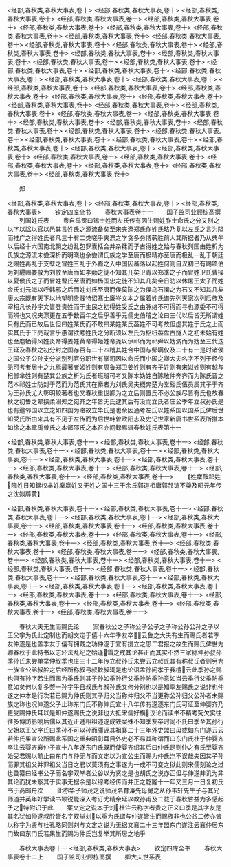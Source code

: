 <!-- { "loadSidebar": true } -->
<经部,春秋类,春秋大事表,卷十>
<经部,春秋类,春秋大事表,卷十>
<经部,春秋类,春秋大事表,卷十>
<经部,春秋类,春秋大事表,卷十>
<经部,春秋类,春秋大事表,卷十>
<经部,春秋类,春秋大事表,卷十>
<经部,春秋类,春秋大事表,卷十>
<经部,春秋类,春秋大事表,卷十>
<经部,春秋类,春秋大事表,卷十>
<经部,春秋类,春秋大事表,卷十>
<经部,春秋类,春秋大事表,卷十>
<经部,春秋类,春秋大事表,卷十>
<经部,春秋类,春秋大事表,卷十>
<经部,春秋类,春秋大事表,卷十>
<经部,春秋类,春秋大事表,卷十>
<经部,春秋类,春秋大事表,卷十>
<经部,春秋类,春秋大事表,卷十>
<经部,春秋类,春秋大事表,卷十>
<经部,春秋类,春秋大事表,卷十>
<经部,春秋类,春秋大事表,卷十>
<经部,春秋类,春秋大事表,卷十>
<经部,春秋类,春秋大事表,卷十>
<经部,春秋类,春秋大事表,卷十>
<经部,春秋类,春秋大事表,卷十>
<经部,春秋类,春秋大事表,卷十>
<经部,春秋类,春秋大事表,卷十>
<经部,春秋类,春秋大事表,卷十>
<经部,春秋类,春秋大事表,卷十>
<经部,春秋类,春秋大事表,卷十>
<经部,春秋类,春秋大事表,卷十>
<经部,春秋类,春秋大事表,卷十>
<经部,春秋类,春秋大事表,卷十>
<经部,春秋类,春秋大事表,卷十>
<经部,春秋类,春秋大事表,卷十>
<经部,春秋类,春秋大事表,卷十>
<经部,春秋类,春秋大事表,卷十>
<经部,春秋类,春秋大事表,卷十>
<经部,春秋类,春秋大事表,卷十>
<经部,春秋类,春秋大事表,卷十>
<经部,春秋类,春秋大事表,卷十>
<经部,春秋类,春秋大事表,卷十>
<经部,春秋类,春秋大事表,卷十>
<经部,春秋类,春秋大事表,卷十>
<经部,春秋类,春秋大事表,卷十>
<经部,春秋类,春秋大事表,卷十>
<经部,春秋类,春秋大事表,卷十>
<经部,春秋类,春秋大事表,卷十>
<经部,春秋类,春秋大事表,卷十>

　　郑

<经部,春秋类,春秋大事表,卷十>
<经部,春秋类,春秋大事表,卷十>
<经部,春秋类,春秋大事表>
　　钦定四库全书
　　春秋大事表卷十一
　　国子监司业顾栋髙撰
　　列国姓氏表
　　粤自禹贡曰锡士姓而左氏传有因生赐姓胙土命氏之分又别之以字以諡以官以邑其言姓氏之源流备矣至宋夹漈郑氏作姓氏略乃复以左氏之言为隘而推广之得姓氏者凡三十有二类嗟乎夹漈之学贪多务博蕲胜前人其所据者乃从典午以后经十六国南北朝之纷乱包罗囊括合并杂糅而于古得姓之始与春秋列国由姓析为氏族之源流未尝深析而明晓也余尝谓氏族之学至唐而极精亦至唐而极乱一乱于朝廷之赐姓再乱于支孽之冒姓三乱于外裔之入中国因蕃落以起姓何则自汉初已有赐项伯为刘纒赐娄敬为刘敬至唐而如李勣之徒不知其几矣卫青以郑季之子而冒姓卫氏曹操以夏侯氏之子而冒姓曹氏至唐而如杨国忠之徒不知其几矣金日防以休屠王太子而姓金氏刘元海以呼韩邪之后而姓刘氏至唐而侯莫陈之为侯乌石阑之为石又不知其几矣唐太宗既有天下以地望明贵贱特诏髙士廉岑文本之属着姓氏谱先列天家次列后族及宰相凡长孙宇文皆登贵姓而于生民之初得姓受氏之由脉络不可得而寻也源委不可得而辨也又况夹漈更在五季数百年之后乎善乎元儒史伯璿之论曰三代以后皆无所谓姓只有氏而已故后世但曰姓某氏而不敢曰某姓某氏葢姓不可考故但虚其姓于氏之上而实其氏于下亮哉言乎愚谓欲考姓氏之分断须以左氏为枢纽葢盘古燧人之初未始有姓也至庖牺得风姓炎帝得姜姓黄帝得姬姓帝尧以伊祁而为祁舜以妫汭而为妫至三代迭王延及春秋之初分封之国存百有二十四稽其姓合中国与鄋瞒仅及二十有一是时诸侯之国公子公孙支分派别列官分职世有掌司因以命氏而小国之卿大夫名字不列于经传无可考者居十之九焉最著者姬姓则有周鲁郑卫姜姓则有齐子姓则有宋姒姓则有越与杞鄫芈姓则有楚其公族之析为氏者班班可考又陈本妫姓自陈敬仲奔齐而为陈氏晋之范本祁姓士防封于范而为范氏其在秦者为刘氏吴夫概奔楚为堂谿氏伍员属其子于齐为王孙氏尤大彰明较著者也又春秋重世卿为之立后则置氏不必公族尽皆有氏也故春秋之初鲁之翚挟柔溺郑之宛齐之年皆无氏逮其后有没而立氏者庄公季年立叔孙氏是也有邀邻国以立之如四国为赂故立华氏是也余因通考左氏以姓系国以国系氏俾后世知受氏所由来其有不见于左传而为后世韩曽欧阳志及史记世家新唐书世系表所推本如徐之本章禹曽氏之本鄫邵氏之本召亦间録焉辑春秋姓氏表第十一

<经部,春秋类,春秋大事表,卷十一>
<经部,春秋类,春秋大事表,卷十一>
<经部,春秋类,春秋大事表,卷十一>
<经部,春秋类,春秋大事表,卷十一>
<经部,春秋类,春秋大事表,卷十一>
<经部,春秋类,春秋大事表,卷十一>
<经部,春秋类,春秋大事表,卷十一>
<经部,春秋类,春秋大事表,卷十一>
<经部,春秋类,春秋大事表,卷十一>
<经部,春秋类,春秋大事表,卷十一>
<经部,春秋类,春秋大事表,卷十一>
　　【姓麇鼔祁姓隗姓日知録权芈姓麇嬴姓又无姓之国十三于余丘郭道栢庸郭邿铸不羮及昭元年传之沈姒蓐黄】

<经部,春秋类,春秋大事表,卷十一>
<经部,春秋类,春秋大事表,卷十一>
<经部,春秋类,春秋大事表,卷十一>
<经部,春秋类,春秋大事表,卷十一>
<经部,春秋类,春秋大事表,卷十一>
<经部,春秋类,春秋大事表,卷十一>
<经部,春秋类,春秋大事表,卷十一>
<经部,春秋类,春秋大事表,卷十一>
<经部,春秋类,春秋大事表,卷十一>
<经部,春秋类,春秋大事表,卷十一>
<经部,春秋类,春秋大事表,卷十一>
<经部,春秋类,春秋大事表,卷十一>
<经部,春秋类,春秋大事表,卷十一>
<经部,春秋类,春秋大事表,卷十一>
<经部,春秋类,春秋大事表,卷十一>
<经部,春秋类,春秋大事表,卷十一>
<经部,春秋类,春秋大事表,卷十一>
<经部,春秋类,春秋大事表,卷十一>
<经部,春秋类,春秋大事表,卷十一>
<经部,春秋类,春秋大事表,卷十一>
<经部,春秋类,春秋大事表,卷十一>
<经部,春秋类,春秋大事表,卷十一>
<经部,春秋类,春秋大事表,卷十一>
<经部,春秋类,春秋大事表,卷十一>
<经部,春秋类,春秋大事表,卷十一>
<经部,春秋类,春秋大事表,卷十一>
<经部,春秋类,春秋大事表,卷十一>
<经部,春秋类,春秋大事表,卷十一>
<经部,春秋类,春秋大事表,卷十一>

　　春秋大夫无生而赐氏论
　　案春秋公之子称公子公子之子称公孙公孙之子以王父字为氏此定制也而胡文定于僖十六年季友卒云鲁之大夫有生而赐氏者若季友仲遂是也盖季友于僖有拥戴之功仲遂于宣有援立之恩二君报之故生而赐氏俾世为卿春秋于此特书以志坏法乱纪之始谨霜之戒其论甚正而其实不然三家称仲孙叔孙季孙氏未尝单举仲叔季也庄三十二年传立叔孙氏未尝云立叔氏其有称叔氏者则另为一族宣公弟叔肸之后经所称叔弓叔鞅叔辄是也论语孟孙问孝于我檀云此季孙之赐也俱有孙字若生而赐为季氏则其子孙如季孙行父季孙防季孙意如当云季行父季防季意如矣何以复多赘一孙字乎且叔氏与叔孙氏又何分别也以是知季友赐氏之说非也仲遂之仲本是行次若已赐为仲氏则其子归父当称仲归父不当更称公孙归父公孙者未赐族之称也况仲遂父子止称东门氏不称仲氏宣十八年传有遂逐东门氏可证至仲婴齐乃更受赐仲氏耳以是知仲遂赐氏之说非也大抵宋儒好横议论而读书不精考究欠实往往多傅防影响后儒以其近正逓相祖述遂成铁案殊不知季友卒时尚不氏曰季至其孙行父始以王父字氏曰季孙不可以孙而彊诬其祖襄二十三年外史盟曰毋或如东门遂云云若仲氏果宣公所赐此系国之重典昭彰耳目外史必不易其称谓而曰东门氏杜于仲婴齐卒注云婴齐襄仲子宣十八年逐东门氏既而使婴齐绍其后曰仲氏是则仲之有氏至婴齐始受君赐以前止曰东门与仲无与而文定以为宣公生而赐为仲氏岂不误哉夫因其子孙而罪其祖父并罪祖父当日之君以莫须有之事遂为一成不可变之狱此则宋儒刻论之过也彚纂曰经书公子而名字双举者公谷以为贤之是也胡氏之说亦正但与仲遂并讥为非其论而犹未察其于实事无据余是以综考经传而并正之乾隆十一年又三月一日复初氏书于髙邮舟次
　　此亦华子师茂之说师茂名育濂先母舅之从孙韦轩先生子与其兄师道并英年好学读书颖锐能深入考订尤精余延以教孙甫及二载于春秋啓益为多感起予之特附识于此
　　案文定之说本于刘杜注云称字者贵之正义曰季是其字友是其名犹如仲遂叔肸皆名字双举刘以季为氏谓与仲遂皆生而赐族非也公谷二传亦皆以称字为贤与杜孔略同则刘与文定之说为无据又襄二十三年盟东门遂注云襄仲居东门故曰东门氏若果生而赐为仲氏岂复举其所居之地乎

　　春秋大事表卷十一
<经部,春秋类,春秋大事表>
　　钦定四库全书
　　春秋大事表卷十二上
　　国子监司业顾栋髙撰
　　卿大夫世系表

